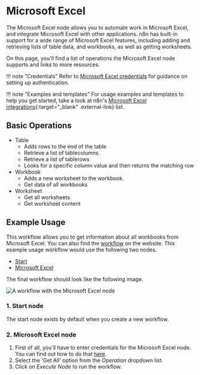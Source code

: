 # Microsoft Excel

The Microsoft Excel node allows you to automate work in Microsoft Excel, and integrate Microsoft Excel with other applications. n8n has built-in support for a wide range of Microsoft Excel features, including adding and retrieving lists of table data, and workbooks, as well as getting worksheets. 

On this page, you'll find a list of operations the Microsoft Excel node supports and links to more resources.

!!! note "Credentials"
    Refer to [Microsoft Excel credentials](/integrations/builtin/credentials/microsoft/) for guidance on setting up authentication. 

!!! note "Examples and templates"
    For usage examples and templates to help you get started, take a look at n8n's [Microsoft Excel integrations](https://n8n.io/integrations/microsoft-excel/){:target="_blank" .external-link} list.



## Basic Operations

* Table
    * Adds rows to the end of the table
    * Retrieve a list of tablecolumns
    * Retrieve a list of tablerows
    * Looks for a specific column value and then returns the matching row
* Workbook
    * Adds a new worksheet to the workbook.
    * Get data of all workbooks
* Worksheet
    * Get all worksheets
    * Get worksheet content

## Example Usage

This workflow allows you to get information about all workbooks from Microsoft Excel. You can also find the [workflow](https://n8n.io/workflows/566) on the website. This example usage workflow would use the following two nodes.
- [Start](/integrations/builtin/core-nodes/n8n-nodes-base.start/)
- [Microsoft Excel]()

The final workflow should look like the following image.

![A workflow with the Microsoft Excel node](/_images/integrations/builtin/app-nodes/microsoftexcel/workflow.png)

### 1. Start node

The start node exists by default when you create a new workflow.

### 2. Microsoft Excel node

1. First of all, you'll have to enter credentials for the Microsoft Excel node. You can find out how to do that [here](/integrations/builtin/credentials/microsoft/).
2. Select the 'Get All' option from the *Operation* dropdown list.
3. Click on *Execute Node* to run the workflow.
